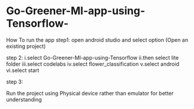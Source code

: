 # Go-Greener-Ml-app-using-Tensorflow-

How To run the app
step1:
open android studio and select option (Open an existing project)

step 2:
    i.select Go-Greener-Ml-app-using-Tensorflow
    ii.then select lite folder
    iii.select codelabs
    iv.select flower_classification
    v.select android
    vi.select start

step 3:

Run the project using Physical device rather than emulator for better understanding
